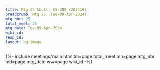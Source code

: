 ```yaml
---
title: Mtg 25 &bull; CS-280 (202410)
breadcrumb: Mtg 25 (Tue-09-Apr-2024)
mtg_nbr: 25
total_meet: 26
mtg_date: Tue-09-Apr-2024
wiki_id: 
resp_id: 
layout: bg-image
---
```


{%- include meetings/main.html
    tm=page.total_meet
    mn=page.mtg_nbr
    md=page.mtg_date
    ww=page.wiki_id
-%}
